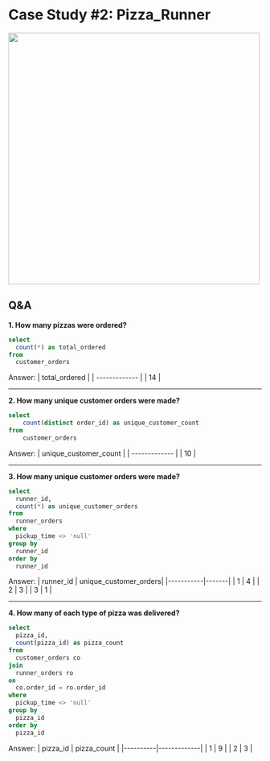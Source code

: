 # Case Study #2: Pizza_Runner

<img src="https://github.com/user-attachments/assets/880dba8f-c3ea-4deb-8825-260b93c5acfa" width="500" height="500">

## Q&A 

**1. How many pizzas were ordered?**

````sql
select
  count(*) as total_ordered
from
  customer_orders
````
Answer: 
| total_ordered |
| ------------- |
|        14     |

***

**2. How many unique customer orders were made?**

````sql
select 
	count(distinct order_id) as unique_customer_count 
from 
	customer_orders
````

Answer:
| unique_customer_count |
| ------------- |
|        10     |

***

**3. How many unique customer orders were made?**

````sql
select
  runner_id,
  count(*) as unique_customer_orders
from
  runner_orders 
where
  pickup_time <> 'null'
group by
  runner_id 
order by
  runner_id
````

Answer:
| runner_id | unique_customer_orders|
|-----------|-------|
|         1 |     4 |
|         2 |     3 |
|         3 |     1 |

***

**4. How many of each type of pizza was delivered?**

````sql
select
  pizza_id,
  count(pizza_id) as pizza_count
from
  customer_orders co
join
  runner_orders ro
on
  co.order_id = ro.order_id 
where
  pickup_time <> 'null'
group by
  pizza_id 
order by
  pizza_id
````

Answer:
| pizza_id | pizza_count |
|----------|-------------|
|        1 |           9 |
|        2 |           3 |


